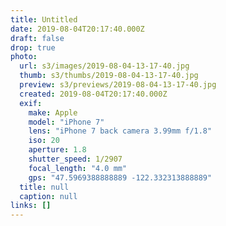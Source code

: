 ```yaml
---
title: Untitled
date: 2019-08-04T20:17:40.000Z
draft: false
drop: true
photo:
  url: s3/images/2019-08-04-13-17-40.jpg
  thumb: s3/thumbs/2019-08-04-13-17-40.jpg
  preview: s3/previews/2019-08-04-13-17-40.jpg
  created: 2019-08-04T20:17:40.000Z
  exif:
    make: Apple
    model: "iPhone 7"
    lens: "iPhone 7 back camera 3.99mm f/1.8"
    iso: 20
    aperture: 1.8
    shutter_speed: 1/2907
    focal_length: "4.0 mm"
    gps: "47.5969388888889 -122.332313888889"
  title: null
  caption: null
links: []
---
```

